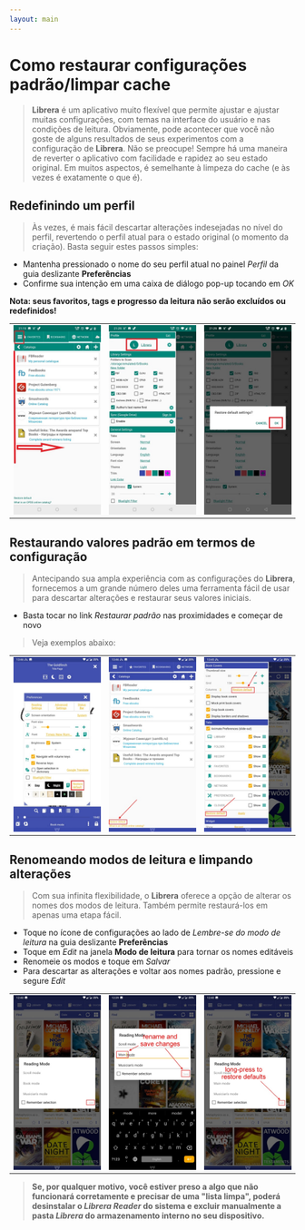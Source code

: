 ```yaml
---
layout: main
---
```


# Como restaurar configurações padrão/limpar cache

> **Librera** é um aplicativo muito flexível que permite ajustar e ajustar muitas configurações, com temas na interface do usuário e nas condições de leitura. Obviamente, pode acontecer que você não goste de alguns resultados de seus experimentos com a configuração de **Librera**. Não se preocupe! Sempre há uma maneira de reverter o aplicativo com facilidade e rapidez ao seu estado original. Em muitos aspectos, é semelhante à limpeza do cache (e às vezes é exatamente o que é).

## Redefinindo um perfil
> Às vezes, é mais fácil descartar alterações indesejadas no nível do perfil, revertendo o perfil atual para o estado original (o momento da criação). Basta seguir estes passos simples:
* Mantenha pressionado o nome do seu perfil atual no painel _Perfil_ da guia deslizante **Preferências**
* Confirme sua intenção em uma caixa de diálogo pop-up tocando em _OK_

**Nota: seus favoritos, tags e progresso da leitura não serão excluídos ou redefinidos!**

||||
|-|-|-|
|![](19.jpg)|![](20.jpg)|![](21.jpg)|

## Restaurando valores padrão em termos de configuração
> Antecipando sua ampla experiência com as configurações do **Librera**, fornecemos a um grande número deles uma ferramenta fácil de usar para descartar alterações e restaurar seus valores iniciais.
* Basta tocar no link _Restaurar padrão_ nas proximidades e começar de novo
> Veja exemplos abaixo:

||||
|-|-|-|
|![](1.jpg)|![](2.jpg)|![](3.jpg)|

## Renomeando modos de leitura e limpando alterações
> Com sua infinita flexibilidade, o **Librera** oferece a opção de alterar os nomes dos modos de leitura. Também permite restaurá-los em apenas uma etapa fácil.
* Toque no ícone de configurações ao lado de _Lembre-se do modo de leitura_ na guia deslizante **Preferências**
* Toque em _Edit_ na janela **Modo de leitura** para tornar os nomes editáveis
* Renomeie os modos e toque em _Salvar_
* Para descartar as alterações e voltar aos nomes padrão, pressione e segure _Edit_

||||
|-|-|-|
|![](4.jpg)|![](5.jpg)|![](6.jpg)|

> **Se, por qualquer motivo, você estiver preso a algo que não funcionará corretamente e precisar de uma &quot;lista limpa&quot;, poderá desinstalar o _Librera Reader_ do sistema e excluir manualmente a pasta _Librera_ do armazenamento interno no seu dispositivo.**

